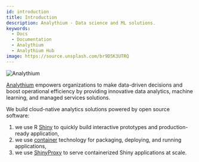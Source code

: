 ```yaml
---
id: introduction
title: Introduction
description: Analythium - Data science and ML solutions.
keywords:
  - Docs
  - Documentation
  - Analythium
  - Analythium Hub
image: https://source.unsplash.com/br9D5K3UTRQ
---
```


![Analythium](http://hub.analythium.io/assets/web/cta-001.png)

[Analythium](https://www.analythium.io/) empowers organizations to make data-driven decisions and boost operational efficiency by providing innovative data analytics, machine learning, and managed services solutions.

We build cloud-native analytics solutions powered by open source software:

1. we use R [Shiny](shiny) to quickly build interactive prototypes and production-ready application,
2. we use [container](containers) technology for packaging, deploying, and running applications,
3. we use [ShinyProxy](shinyproxy) to serve containerized Shiny applications at scale.
